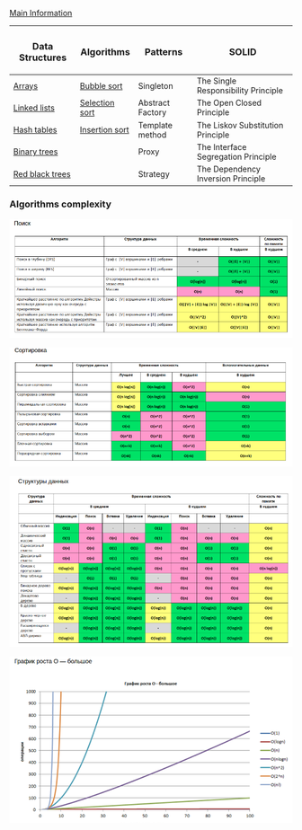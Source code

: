 

[Main Information](src/main/resources/main_info.md)

| <H3> Data Structures                                                                             | <H3> Algorithms                                                                                  |<H3> Patterns      | <H3> SOLID                           |
|--------------------------------------------------------------------------------------------------|--------------------------------------------------------------------------------------------------|-------------------|--------------------------------------|
| [Arrays](src/main/resources/data_structures/arrays/arrays.md)                                    | [Bubble sort](src/main/resources/algorithms/bubble_sort/bubble_sort.md)                          |  Singleton        |  The Single Responsibility Principle |
| [Linked lists](src/main/resources/data_structures/linked_lists/linked_lists.md)                  | [Selection sort](src/main/resources/algorithms/selection_sort/selection_sort.md)                 |  Abstract Factory |  The Open Closed Principle           |
| [Hash tables](src/main/resources/data_structures/hash_tables/hash_tables.md)                     | [Insertion sort](src/main/resources/algorithms/insertion_sort/insertion_sort.md)                 |  Template method  |  The Liskov Substitution Principle   |
| [Binary trees](src/main/resources/data_structures/binary_trees/binary_trees.md)                  |                                                                                                  |  Proxy            |  The Interface Segregation Principle |
| [Red black trees](src/main/resources/data_structures/red_black_trees/red_black_trees.md)         |                                                                                                  |  Strategy         |  The Dependency Inversion Principle  |



### Algorithms complexity

 ![alt text](src/main/resources/images/search_complexity.png)
 
 ![alt text](src/main/resources/images/sort_complexity.png)
 
 ![alt text](src/main/resources/images/data_structures_complexity.png)
 
 ![alt text](src/main/resources/images/o-complexity.png)

